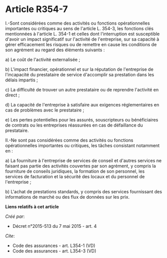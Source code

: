 # Article R354-7

I.-Sont considérées comme des activités ou fonctions opérationnelles importantes ou critiques au sens de l'article L. 354-3,
les fonctions clés mentionnées à l'article L. 354-1 et celles dont l'interruption est susceptible d'avoir un impact
significatif sur l'activité de l'entreprise, sur sa capacité à gérer efficacement les risques ou de remettre en cause les
conditions de son agrément au regard des éléments suivants : 

a) Le coût de l'activité externalisée ; 

b) L'impact financier, opérationnel et sur la réputation de l'entreprise de l'incapacité du prestataire de service
d'accomplir sa prestation dans les délais impartis ; 

c) La difficulté de trouver un autre prestataire ou de reprendre l'activité en direct ; 

d) La capacité de l'entreprise à satisfaire aux exigences réglementaires en cas de problèmes avec le prestataire ; 

e) Les pertes potentielles pour les assurés, souscripteurs ou bénéficiaires de contrats ou les entreprises réassurées en cas
de défaillance du prestataire. 

II.-Ne sont pas considérées comme des activités ou fonctions opérationnelles importantes ou critiques, les tâches consistant
notamment en : 

a) La fourniture à l'entreprise de services de conseil et d'autres services ne faisant pas partie des activités couvertes par
son agrément, y compris la fourniture de conseils juridiques, la formation de son personnel, les services de facturation et
la sécurité des locaux et du personnel de l'entreprise ; 

b) L'achat de prestations standards, y compris des services fournissant des informations de marché ou des flux de données sur
les prix.

**Liens relatifs à cet article**

_Créé par_:

  - Décret n°2015-513 du 7 mai 2015 - art. 4

_Cite_:

  - Code des assurances - art. L354-1 (VD)
  - Code des assurances - art. L354-3 (VD)
